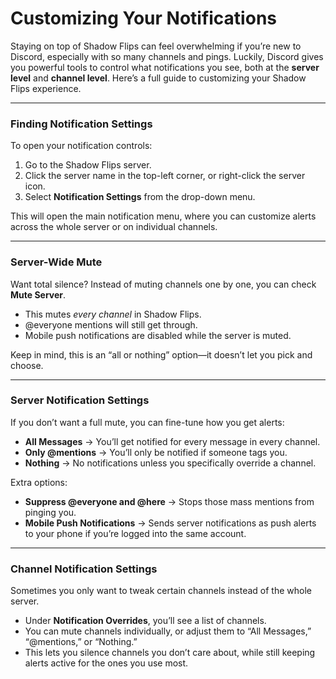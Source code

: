 # Customizing Your Notifications

Staying on top of Shadow Flips can feel overwhelming if you’re new to Discord, especially with so many channels and pings. Luckily, Discord gives you powerful tools to control what notifications you see, both at the **server level** and **channel level**. Here’s a full guide to customizing your Shadow Flips experience.

***

### Finding Notification Settings

To open your notification controls:

1. Go to the Shadow Flips server.
2. Click the server name in the top-left corner, or right-click the server icon.
3. Select **Notification Settings** from the drop-down menu.

This will open the main notification menu, where you can customize alerts across the whole server or on individual channels.

***

### Server-Wide Mute

Want total silence? Instead of muting channels one by one, you can check **Mute Server**.

* This mutes _every channel_ in Shadow Flips.
* @everyone mentions will still get through.
* Mobile push notifications are disabled while the server is muted.

Keep in mind, this is an “all or nothing” option—it doesn’t let you pick and choose.

***

### Server Notification Settings

If you don’t want a full mute, you can fine-tune how you get alerts:

* **All Messages** → You’ll get notified for every message in every channel.
* **Only @mentions** → You’ll only be notified if someone tags you.
* **Nothing** → No notifications unless you specifically override a channel.

Extra options:

* **Suppress @everyone and @here** → Stops those mass mentions from pinging you.
* **Mobile Push Notifications** → Sends server notifications as push alerts to your phone if you’re logged into the same account.

***

### Channel Notification Settings

Sometimes you only want to tweak certain channels instead of the whole server.

* Under **Notification Overrides**, you’ll see a list of channels.
* You can mute channels individually, or adjust them to “All Messages,” “@mentions,” or “Nothing.”
* This lets you silence channels you don’t care about, while still keeping alerts active for the ones you use most.
